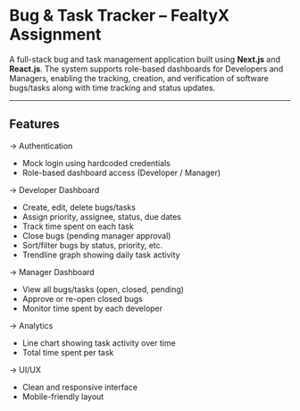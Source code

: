 #  Bug & Task Tracker – FealtyX Assignment

A full-stack bug and task management application built using **Next.js** and **React.js**. The system supports role-based dashboards for Developers and Managers, enabling the tracking, creation, and verification of software bugs/tasks along with time tracking and status updates.

-----------

## Features

-> Authentication
- Mock login using hardcoded credentials
- Role-based dashboard access (Developer / Manager)

->  Developer Dashboard
- Create, edit, delete bugs/tasks
- Assign priority, assignee, status, due dates
- Track time spent on each task
- Close bugs (pending manager approval)
- Sort/filter bugs by status, priority, etc.
- Trendline graph showing daily task activity

->  Manager Dashboard
- View all bugs/tasks (open, closed, pending)
- Approve or re-open closed bugs
- Monitor time spent by each developer

->  Analytics
- Line chart showing task activity over time
- Total time spent per task

->  UI/UX
- Clean and responsive interface
- Mobile-friendly layout

